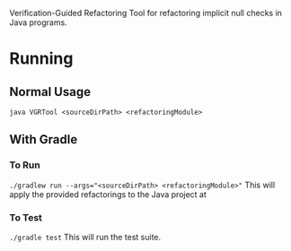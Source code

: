 Verification-Guided Refactoring Tool for refactoring implicit null checks in Java programs.

# Running
## Normal Usage
`java VGRTool <sourceDirPath> <refactoringModule>`

## With Gradle
### To Run
`./gradlew run --args="<sourceDirPath> <refactoringModule>"`
This will apply the provided refactorings to the Java project at <sourceDirPath>

### To Test
`./gradle test`
This will run the test suite.
